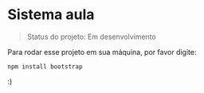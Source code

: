 # Sistema aula

>Status do projeto: Em desenvolvimento

Para rodar esse projeto em sua máquina, por favor digite:

```
npm install bootstrap
```

:)
